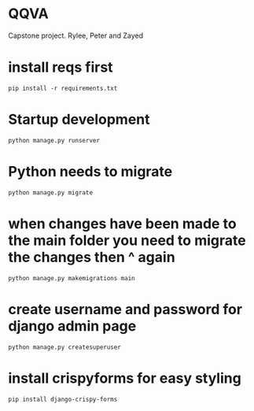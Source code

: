# QQVA
Capstone project. Rylee, Peter and Zayed

# install reqs first
```pip install -r requirements.txt```

# Startup development

```python manage.py runserver```

# Python needs to migrate

```python manage.py migrate```

# when changes have been made to the main folder you need to migrate the changes then ^ again

```python manage.py makemigrations main```

# create username and password for django admin page

```python manage.py createsuperuser```

# install crispyforms for easy styling

```pip install django-crispy-forms```